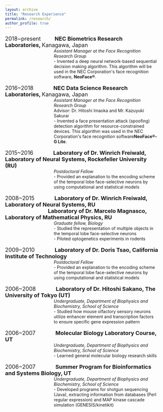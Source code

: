 ```yaml
---
layout: archive
title: "Research Experience"
permalink: /research/
author_profile: true
---
```

<p style="font-size:18px">2018~present&nbsp;&nbsp;&nbsp;&nbsp;&nbsp;&nbsp;&nbsp;&nbsp;
<b>NEC Biometrics Research Laboratories, </b>Kanagawa, Japan </p>
<p style='margin-left:120.0pt;margin-top:-18px;'>
<i>Assistant Manager at the Face Recognition Research Group</i><br>
- Invented a deep neural network-based sequential decision making algorithm. This algorithm will be used in the NEC Corporation's face recognition software, <b>NeoFace&reg</b>.
</p>

<p style="font-size:18px">2016~2018&nbsp;&nbsp;&nbsp;&nbsp;&nbsp;&nbsp;&nbsp;&nbsp;&nbsp;&nbsp;&nbsp;&nbsp;
<b>NEC Data Science Research Laboratories, </b>Kanagawa, Japan </p>
<p style='margin-left:120.0pt;margin-top:-18px;'>
<i>Assistant Manager at the Face Recognition Research Group</i><br>
Advisor: Dr. Hitoshi Imaoka and Mr. Kazuyuki Sakurai<br>
- Invented a face presentation attack (spoofing) detection algorithm for resource-constrained devices. This algorithm was used in the NEC Corporation's face recognition software<b>NeoFace&reg-G Lite</b>.
</p>

<p style="font-size:18px">2015~2016&nbsp;&nbsp;&nbsp;&nbsp;&nbsp;&nbsp;&nbsp;&nbsp;&nbsp;&nbsp;&nbsp;&nbsp;
<b>Laboratory of Dr. Winrich Freiwald, Laboratory of Neural Systems, Rockefeller University (RU)</b></p>
<p style='margin-left:120.0pt;margin-top:-18px;'>
<i>Postdoctoral Fellow</i><br>
- Provided an explanation to the encoding scheme of the temporal lobe face-selective neurons by using computational and statistical models
</p>

<p style="font-size:18px">2008~2015&nbsp;&nbsp;&nbsp;&nbsp;&nbsp;&nbsp;&nbsp;&nbsp;&nbsp;&nbsp;&nbsp;&nbsp;
<b>Laboratory of Dr. Winrich Freiwald, Laboratory of Neural Systems, RU<br>&nbsp;&nbsp;&nbsp;&nbsp;&nbsp;&nbsp;&nbsp;&nbsp;&nbsp;&nbsp;&nbsp;&nbsp;&nbsp;&nbsp;&nbsp;&nbsp;&nbsp;&nbsp;&nbsp;&nbsp;&nbsp;&nbsp;&nbsp;&nbsp;&nbsp;&nbsp;&nbsp;&nbsp;&nbsp;&nbsp;&nbsp;&nbsp;&nbsp;Laboratory of Dr. Marcelo Magnasco, Laboratory of Mathematical Physics, RU</b></p>
<p style='margin-left:120.0pt;margin-top:-18px;'>
<i>Graduate fellow, Biology</i><br>
- Studied the representation of multiple objects in the temporal lobe face-selective neurons<br> 
- Piloted optogenetics experiments in rodents  
</p>

<p style="font-size:18px">2009~2010&nbsp;&nbsp;&nbsp;&nbsp;&nbsp;&nbsp;&nbsp;&nbsp;&nbsp;&nbsp;&nbsp;&nbsp;
<b>Laboratory of Dr. Doris Tsao, California Institute of Technology</b></p>
<p style='margin-left:120.0pt;margin-top:-18px;'>
<i>Postdoctoral Fellow</i><br>
- Provided an explanation to the encoding scheme of the temporal lobe face-selective neurons by using computational and statistical models
</p>

<p style="font-size:18px">2006~2008&nbsp;&nbsp;&nbsp;&nbsp;&nbsp;&nbsp;&nbsp;&nbsp;&nbsp;&nbsp;&nbsp;&nbsp;
<b>Laboratory of Dr. Hitoshi Sakano, The University of Tokyo (UT)</b></p>
<p style='margin-left:120.0pt;margin-top:-18px;'>
<i>Undergraduate, Department of Biophysics and Biochemistry, School of Science</i><br>
- Studied how mouse olfactory sensory neurons utilize enhancer element and transcription factors to ensure specific gene expression pattern  
</p>

<p style="font-size:18px">2006~2007&nbsp;&nbsp;&nbsp;&nbsp;&nbsp;&nbsp;&nbsp;&nbsp;&nbsp;&nbsp;&nbsp;&nbsp;
<b>Molecular Biology Laboratory Course, UT</b></p>
<p style='margin-left:120.0pt;margin-top:-18px;'>
<i>Undergraduate, Department of Biophysics and Biochemistry, School of Science</i><br>
- Learned general molecular biology research skills   
</p>

<p style="font-size:18px">2006~2007&nbsp;&nbsp;&nbsp;&nbsp;&nbsp;&nbsp;&nbsp;&nbsp;&nbsp;&nbsp;&nbsp;&nbsp;
<b>Summer Program for Bioinformatics and Systems Biology, UT</b></p>
<p style='margin-left:120.0pt;margin-top:-18px;'>
<i>Undergraduate, Department of Biophysics and Biochemistry, School of Science</i><br>
- Developed programs for shotgun sequencing (Java), extracting information from databases (Perl regular expression) and MAP kinase cascade simulation (GENESIS/kinetikit)  
</p>
<!-- 
## [2018~present] Biometrics Research Laboratories, NEC, Kanagawa, Japan  
Assistant Manager at the Face Recognition Research Group
- Invented deep neural network-based sequential decision making algorithms  

## [2016~2018] Data Science Research Laboratories, NEC, Kanagawa, Japan  
Assistant Manager at the Face Recognition Research Group  
Advisor: Dr. Hitoshi Imaoka and Mr. Kazuyuki Sakurai
- Invented a face spoofing detection algorithm for resource-constrained devices  

## [2015~2016] Laboratory of Dr. Winrich Freiwald, Laboratory of Neural Systems, Rockefeller University (RU)  
Postdoctoral Fellow  
- Provided an explanation to the encoding scheme of the temporal lobe face-selective neurons by using computational and statistical models  
 
## [2008~2015] Laboratory of Dr. Winrich Freiwald, Laboratory of Neural Systems, RU / Laboratory of Dr. Marcelo Magnasco, Laboratory of Mathematical Physics, RU  
Graduate fellow, Biology  
- Studied the representation of multiple objects in the temporal lobe face-selective neurons  
- Piloted optogenetics experiments in rodents  

## [2009~2010] Laboratory of Dr. Doris Tsao, California Institute of Technology, Pasadena, CA  
Visiting student, Department of Biology  
- Conducted electrophysiological recording to study multiple object representation in temporal lobe  
- Developed optogenetic methods for controlling and recording neural activity  
- Analyzed electrophysiological data of visual attention experiment  

## [2006~2008] Laboratory of Dr. Hitoshi Sakano, The University of Tokyo  
Undergraduate, Department of Biophysics and Biochemistry, School of Science  
- Studied how mouse olfactory sensory neurons utilize enhancer element and transcription factors to ensure specific gene expression pattern  

## [2006~2007] Molecular Biology Laboratory Course, The University of Tokyo  
Undergraduate,  Department of Biophysics and Biochemistry, School of Science  
- Learned general molecular biology research skills  

## [2006] Summer Program for Bioinformatics and Systems Biology, The University of Tokyo  
Undergraduate, Department of Bioinformatics and Systems Biology, School of Science  
- Developed programs for shotgun sequencing (Java), extracting information from databases (Perl regular expression) and MAP kinase cascade simulation (GENESIS/kinetikit)   -->
